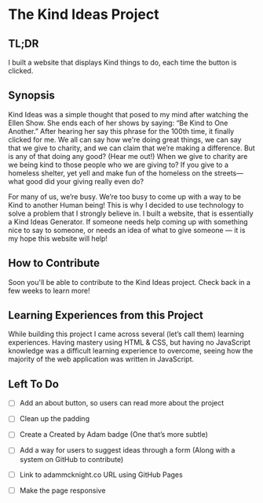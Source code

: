 # The Kind Ideas Project

## TL;DR
I built a website that displays Kind things to do, each time the button is clicked.

## Synopsis
Kind Ideas was a simple thought that posed to my mind after watching the Ellen Show. She ends each of her shows by saying: “Be Kind to One Another.” 
After hearing her say this phrase for the 100th time, it finally clicked for me. We all can say how we're doing great things, we can say that we give to charity,
and we can claim that we’re making a difference. But is any of that doing any good? (Hear me out!) When we give to charity are we being kind to those people
who we are giving to? If you give to a homeless shelter, yet yell and make fun of the homeless on the streets—what good did your giving really even do? 

For many of us, we’re busy. We’re too busy to come up with a way to be Kind to another Human being! 
This is why I decided to use technology to solve a problem that I strongly believe in. I built a website, that is essentially a Kind Ideas Generator.
If someone needs help coming up with something nice to say to someone, or needs an idea of what to give someone — it is my hope this website will help!

## How to Contribute
Soon you'll be able to contribute to the Kind Ideas project. Check back in a few weeks to learn more!

## Learning Experiences from this Project
While building this project I came across several (let’s call them) learning experiences. Having mastery using HTML & CSS, but having no JavaScript knowledge was a difficult learning experience to overcome, seeing how the majority of the web application was written in JavaScript.

## Left To Do
- [ ] Add an about button, so users can read more about the project
- [ ] Clean up the padding
- [ ] Create a Created by Adam badge (One that’s more subtle) 
- [ ] Add a way for users to suggest ideas through a form (Along with a system on GitHub to contribute)
- [ ] Link to adammcknight.co URL using GitHub Pages
- [ ] Make the page responsive

